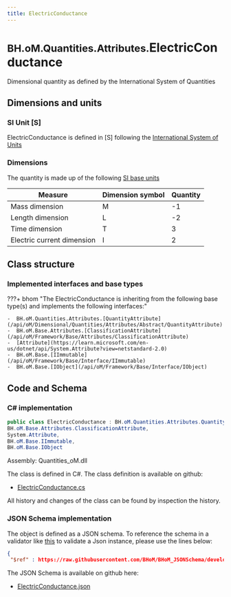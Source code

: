 ```yaml
---
title: ElectricConductance
---
```


# <small>BH.oM.Quantities.Attributes.</small>**ElectricConductance**

Dimensional quantity as defined by the International System of Quantities

## Dimensions and units

### SI Unit [S]

ElectricConductance is defined in [S] following the [International System of Units](https://en.wikipedia.org/wiki/International_System_of_Units) 

### Dimensions

The quantity is made up of the following [SI base units](https://en.wikipedia.org/wiki/SI_base_unit)

| Measure        | Dimension symbol | Quantity |
|------------------|--------|----------|
| Mass dimension |  M  |-1  |
| Length dimension |  L  |-2  |
| Time dimension |  T  |3  |
| Electric current dimension |  I  |2  |

## Class structure

### Implemented interfaces and base types

???+ bhom "The ElectricConductance is inheriting from the following base type(s) and implements the following interfaces:"

    -  BH.oM.Quantities.Attributes.[QuantityAttribute](/api/oM/Dimensional/Quantities/Attributes/Abstract/QuantityAttribute)
    -  BH.oM.Base.Attributes.[ClassificationAttribute](/api/oM/Framework/Base/Attributes/ClassificationAttribute)
    -  [Attribute](https://learn.microsoft.com/en-us/dotnet/api/System.Attribute?view=netstandard-2.0)
    -  BH.oM.Base.[IImmutable](/api/oM/Framework/Base/Interface/IImmutable)
    -  BH.oM.Base.[IObject](/api/oM/Framework/Base/Interface/IObject)




## Code and Schema

### C# implementation

``` C# title="C#"
public class ElectricConductance : BH.oM.Quantities.Attributes.QuantityAttribute,
BH.oM.Base.Attributes.ClassificationAttribute,
System.Attribute,
BH.oM.Base.IImmutable,
BH.oM.Base.IObject
```

Assembly: Quantities_oM.dll

The class is defined in C#. The class definition is available on github:

- [ElectricConductance.cs](https://github.com/BHoM/BHoM/blob/develop/Quantities_oM/Attributes\ElectricConductance.cs)

All history and changes of the class can be found by inspection the history.
### JSON Schema implementation

The object is defined as a JSON schema. To reference the schema in a validator like [this](https://www.jsonschemavalidator.net/) to validate a Json instance, please use the lines below:

``` json title="JSON Schema"
{
 "$ref" : https://raw.githubusercontent.com/BHoM/BHoM_JSONSchema/develop/Quantities_oM/Attributes/ElectricConductance.json}
```

The JSON Schema is available on github here:

- [ElectricConductance.json](https://github.com/BHoM/BHoM_JSONSchema/blob/develop/Quantities_oM/Attributes/ElectricConductance.json)
